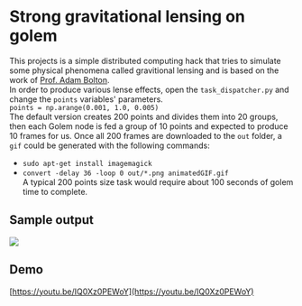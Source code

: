 # Strong gravitational lensing on golem
This projects is a simple distributed computing hack that tries to simulate some physical phenomena called gravitional lensing and is based on the work of [Prof. Adam Bolton](http://www.physics.utah.edu/~bolton/python_lens_demo/).  
In order to produce various lense effects, open the `task_dispatcher.py` and change the `points` variables' parameters.  
`points = np.arange(0.001, 1.0, 0.005)`  
The default version creates 200 points and divides them into 20 groups, then each Golem node is fed a group of 10 points and expected to produce 10 frames for us. Once all 200 frames are downloaded to the `out` folder, a `gif` could be generated with the following commands:  
- `sudo apt-get install imagemagick`
- `convert -delay 36 -loop 0 out/*.png animatedGIF.gif`  
A typical 200 points size task would require about 100 seconds of golem time to complete.  

## Sample output  
![](https://github.com/rezahsnz/golemized-strong-gravitational-lense/raw/main/galaxy.gif)

## Demo  
[https://youtu.be/IQ0Xz0PEWoY](https://youtu.be/IQ0Xz0PEWoY)
